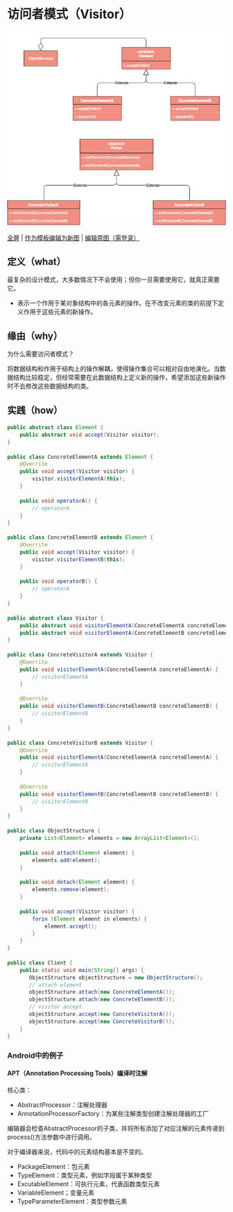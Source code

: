 # 访问者模式（Visitor）

![访问者模式](https://raw.githubusercontent.com/CodePoem/VDesignPatterns/master/docs/drawio/Visitor.png)

<a href = "https://www.draw.io/?lightbox=1#Uhttps://raw.githubusercontent.com/CodePoem/VDesignPatterns/master/docs/drawio/Visitor.png">全屏</a> |
<a href = "https://www.draw.io/#Uhttps://raw.githubusercontent.com/CodePoem/VDesignPatterns/master/docs/drawio/Visitor.png">作为模板编辑为新图</a> |
<a href = "https://www.draw.io/#HCodePoem/VDesignPatterns/master/docs/drawio/Visitor.drawio">编辑原图（需登录）</a>

## 定义（what）

最复杂的设计模式，大多数情况下不会使用；但你一旦需要使用它，就真正需要它。

- 表示一个作用于某对象结构中的各元素的操作。在不改变元素的类的前提下定义作用于这些元素的新操作。

## 缘由（why）

为什么需要访问者模式？

将数据结构和作用于结构上的操作解耦，使得操作集合可以相对自由地演化。当数据结构比较稳定，但经常需要在此数据结构上定义新的操作，希望添加这些新操作时不去修改这些数据结构的类。

## 实践（how）

```java
public abstract class Element {
    public abstract void accept(Visitor visitor);
}

public class ConcreteElementA extends Element {
    @Overrite
    public void accept(Visitor visitor) {
        visitor.visitorElementA(this);
    }

    public void operatorA() {
        // operatorA
    }
}

public class ConcreteElementB extends Element {
    @Overrite
    public void accept(Visitor visitor) {
        visitor.visitorElementB(this);
    }

    public void operatorB() {
        // operatorA
    }
}

public abstract class Visitor {
    public abstract void visitorElementA(ConcreteElementA concreteElementA);
    public abstract void visitorElementA(ConcreteElementB concreteElementB);
}

public class ConcreteVisitorA extends Visitor {
    @Overrite
    public void visitorElementA(ConcreteElementA concreteElementA) {
        // visitorElementA
    }

    @Overrite
    public void visitorElementB(ConcreteElementB concreteElementB) {
        // visitorElementB
    }
}

public class ConcreteVisitorB extends Visitor {
    @Overrite
    public void visitorElementA(ConcreteElementA concreteElementA) {
        // visitorElementA
    }

    @Overrite
    public void visitorElementB(ConcreteElementB concreteElementB) {
        // visitorElementB
    }
}

public class ObjectStructure {
    private List<Element> elements = new ArrayList<Element>();

    public void attach(Element element) {
        elements.add(element);
    }

    public void detach(Element element) {
        elements.remove(element);
    }

    public void accept(Visitor visitor) {
        forin (Element element in elements) {
            element.accept();
        }
    }
}

public class Client {
    public static void main(String[] args) {
       ObjectStructure objectStructure = new ObjectStructure();
       // attach element
       objectStructure.attach(new ConcreteElementA());
       objectStructure.attach(new ConcreteElementB());
       // visitor accept
       objectStructure.accept(new ConcreteVisitorA());
       objectStructure.accept(new ConcreteVisitorB());
    }
}
```

### Android中的例子

#### APT（Annotation Processing Tools）编译时注解

核心类：

- AbstractProcessor：注解处理器
- AnnotationProcessorFactory：为某些注解类型创建注解处理器的工厂

编辑器会检查AbstractProcessor的子类，并将所有添加了对应注解的元素传递到process()方法参数中进行调用。

对于编译器来说，代码中的元素结构基本是不变的。

- PackageElement：包元素
- TypeElement：类型元素，例如字段属于某种类型
- ExcutableElement：可执行元素，代表函数类型元素
- VariableElement；变量元素
- TypeParameterElement：类型参数元素
